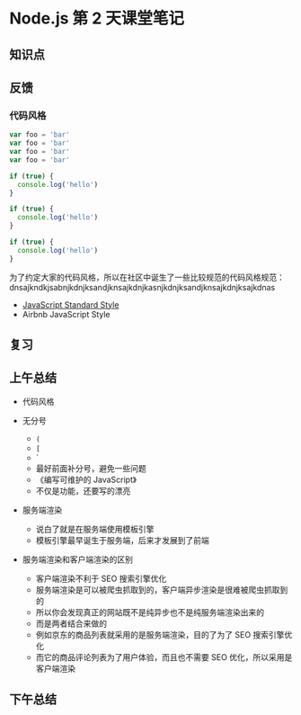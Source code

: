 # Node.js 第 2 天课堂笔记

## 知识点

## 反馈

### 代码风格

```javascript
var foo = 'bar'
var foo = 'bar'
var foo = 'bar'
var foo = 'bar'

if (true) {
  console.log('hello')
}

if (true) {
  console.log('hello')
}

if (true) {
  console.log('hello')
}
```

为了约定大家的代码风格，所以在社区中诞生了一些比较规范的代码风格规范：dnsajkndkjsabnjkdnjksandjknsajkdnjkasnjkdnjksandjknsajkdnjksajkdnas

- [JavaScript Standard Style](https://standardjs.com/)
- Airbnb JavaScript Style

## 复习

## 上午总结

- 代码风格
- 无分号
  - `(`
  - `[`
  - `
  - 最好前面补分号，避免一些问题
  - 《编写可维护的 JavaScript》
  - 不仅是功能，还要写的漂亮
- 服务端渲染

  - 说白了就是在服务端使用模板引擎
  - 模板引擎最早诞生于服务端，后来才发展到了前端

- 服务端渲染和客户端渲染的区别
  - 客户端渲染不利于 SEO 搜索引擎优化
  - 服务端渲染是可以被爬虫抓取到的，客户端异步渲染是很难被爬虫抓取到的
  - 所以你会发现真正的网站既不是纯异步也不是纯服务端渲染出来的
  - 而是两者结合来做的
  - 例如京东的商品列表就采用的是服务端渲染，目的了为了 SEO 搜索引擎优化
  - 而它的商品评论列表为了用户体验，而且也不需要 SEO 优化，所以采用是客户端渲染

## 下午总结
